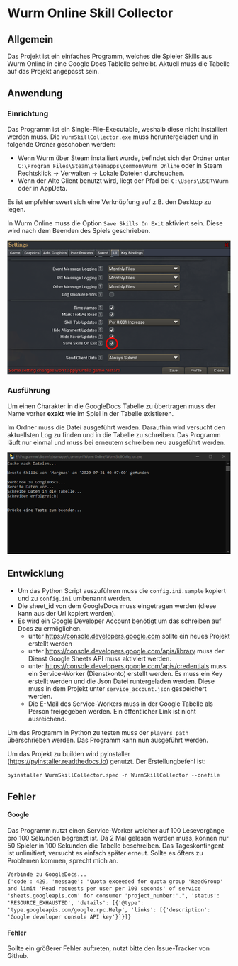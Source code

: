 # Wurm Online Skill Collector
## Allgemein
Das Projekt ist ein einfaches Programm, welches die Spieler Skills aus Wurm Online in eine Google Docs Tablelle schreibt. 
Aktuell muss die Tabelle auf das Projekt angepasst sein.

## Anwendung
### Einrichtung
Das Programm ist ein Single-File-Executable, weshalb diese nicht installiert werden muss.
Die `WurmSkillCollector.exe` muss heruntergeladen und in folgende Ordner geschoben werden:
- Wenn Wurm über Steam installiert wurde, befindet sich der Ordner unter `C:\Program Files\Steam\steamapps\common\Wurm Online` oder 
in Steam Rechtsklick -> Verwalten -> Lokale Dateien durchsuchen.
- Wenn der Alte Client benutzt wird, liegt der Pfad bei `C:\Users\USER\Wurm` oder in AppData. 

Es ist empfehlenswert sich eine Verknüpfung auf z.B. den Desktop zu legen.

In Wurm Online muss die Option `Save Skills On Exit` aktiviert sein. Diese wird nach dem Beenden des Spiels geschrieben.

![](https://github.com/MSchmoecker/Wurm-Skill-Collector/blob/master/Docs/WurmSaveSettings.png?raw=true)

### Ausführung
Um einen Charakter in die GoogleDocs Tabelle zu übertragen muss der Name vorher **exakt** wie im Spiel in der Tabelle existieren.

Im Ordner muss die Datei ausgeführt werden. Daraufhin wird versucht den aktuellsten Log zu finden und in die Tabelle zu schreiben. 
Das Programm läuft nur einmal und muss bei erneutem schreiben neu ausgeführt werden.

![](https://github.com/MSchmoecker/Wurm-Skill-Collector/blob/master/Docs/ProgramSample.png?raw=true)

## Entwicklung

- Um das Python Script auszuführen muss die `config.ini.sample` kopiert und zu `config.ini` umbenannt werden. 
- Die sheet_id von dem GoogleDocs muss eingetragen werden (diese kann aus der Url kopiert werden). 
- Es wird ein Google Developer Account benötigt um das schreiben auf Docs zu ermöglichen.
  - unter https://console.developers.google.com sollte ein neues Projekt erstellt werden
  - unter https://console.developers.google.com/apis/library muss der Dienst Google Sheets API muss aktiviert werden.
  - unter https://console.developers.google.com/apis/credentials muss ein Service-Worker (Dienstkonto) erstellt werden.
  Es muss ein Key erstellt werden und die Json Datei runtergeladen werden. Diese muss in dem Projekt unter `service_account.json` 
  gespeichert werden.
  - Die E-Mail des Service-Workers muss in der Google Tabelle als Person freigegeben werden. Ein öffentlicher Link ist nicht ausreichend.

Um das Programm in Python zu testen muss der `players_path` überschrieben werden.
Das Programm kann nun ausgeführt werden.

Um das Projekt zu builden wird pyinstaller (https://pyinstaller.readthedocs.io) genutzt.
Der Erstellungbefehl ist:
```
pyinstaller WurmSkillCollector.spec -n WurmSkillCollector --onefile
```

## Fehler

#### Google
Das Programm nutzt einen Service-Worker welcher auf 100 Lesevorgänge pro 100 Sekunden begrenzt ist. Da 2 Mal gelesen werden muss, 
können nur 50 Spieler in 100 Sekunden die Tabelle beschreiben. Das Tageskontingent ist unlimitiert, versucht es einfach später erneut.
Sollte es öfters zu Problemen kommen, sprecht mich an.


```
Verbinde zu GoogleDocs...
{'code': 429, 'message': "Quota exceeded for quota group 'ReadGroup' and limit 'Read requests per user per 100 seconds' of service 'sheets.googleapis.com' for consumer 'project_number:'.", 'status': 'RESOURCE_EXHAUSTED', 'details': [{'@type': 'type.googleapis.com/google.rpc.Help', 'links': [{'description': 'Google developer console API key'}]}]}
```

#### Fehler
Sollte ein größerer Fehler auftreten, nutzt bitte den Issue-Tracker von Github.
